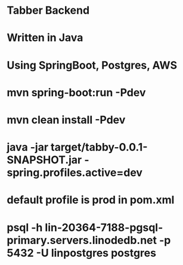 # Tabber Backend
# Written in Java
# Using SpringBoot, Postgres, AWS
# mvn spring-boot:run -Pdev
# mvn clean install -Pdev
# java -jar target/tabby-0.0.1-SNAPSHOT.jar -spring.profiles.active=dev
# default profile is prod in pom.xml
# psql -h lin-20364-7188-pgsql-primary.servers.linodedb.net -p 5432 -U linpostgres postgres